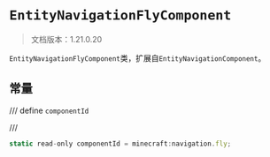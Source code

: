 # `EntityNavigationFlyComponent`

> 文档版本：1.21.0.20

`EntityNavigationFlyComponent`类，扩展自`EntityNavigationComponent`。

## 常量

/// define
`componentId`


///

```js
static read-only componentId = minecraft:navigation.fly;
```

